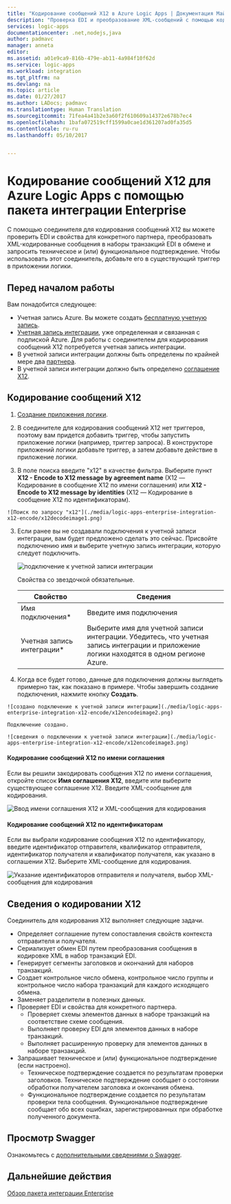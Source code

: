 ```yaml
---
title: "Кодирование сообщений X12 в Azure Logic Apps | Документация Майкрософт"
description: "Проверка EDI и преобразование XML-сообщений с помощью кодировщика сообщений X12 в пакете интеграции Enterprise для Azure Logic Apps"
services: logic-apps
documentationcenter: .net,nodejs,java
author: padmavc
manager: anneta
editor: 
ms.assetid: a01e9ca9-816b-479e-ab11-4a984f10f62d
ms.service: logic-apps
ms.workload: integration
ms.tgt_pltfrm: na
ms.devlang: na
ms.topic: article
ms.date: 01/27/2017
ms.author: LADocs; padmavc
ms.translationtype: Human Translation
ms.sourcegitcommit: 71fea4a41b2e3a60f2f610609a14372e678b7ec4
ms.openlocfilehash: 1bafa072519cff1599a0cae1d361207ad0fa35d5
ms.contentlocale: ru-ru
ms.lasthandoff: 05/10/2017


---
```

# <a name="encode-x12-messages-for-azure-logic-apps-with-the-enterprise-integration-pack"></a>Кодирование сообщений X12 для Azure Logic Apps с помощью пакета интеграции Enterprise

С помощью соединителя для кодирования сообщений X12 вы можете проверить EDI и свойства для конкретного партнера, преобразовать XML-кодированные сообщения в наборы транзакций EDI в обмене и запросить техническое и (или) функциональное подтверждение.
Чтобы использовать этот соединитель, добавьте его в существующий триггер в приложении логики.

## <a name="before-you-start"></a>Перед началом работы

Вам понадобится следующее:

* Учетная запись Azure. Вы можете создать [бесплатную учетную запись](https://azure.microsoft.com/free).
* [Учетная запись интеграции](logic-apps-enterprise-integration-create-integration-account.md), уже определенная и связанная с подпиской Azure. Для работы с соединителем для кодирования сообщений X12 потребуется учетная запись интеграции.
* В учетной записи интеграции должны быть определены по крайней мере два [партнера](logic-apps-enterprise-integration-partners.md).
* В учетной записи интеграции должно быть определено [соглашение X12](logic-apps-enterprise-integration-x12.md).

## <a name="encode-x12-messages"></a>Кодирование сообщений X12

1. [Создание приложения логики](logic-apps-create-a-logic-app.md).

2. В соединителе для кодирования сообщений X12 нет триггеров, поэтому вам придется добавить триггер, чтобы запустить приложение логики (например, триггер запроса). В конструкторе приложений логики добавьте триггер, а затем добавьте действие в приложение логики.

3.    В поле поиска введите "x12" в качестве фильтра. Выберите пункт **X12 - Encode to X12 message by agreement name** (X12 — Кодирование в сообщение X12 по имени соглашения) или **X12 - Encode to X12 message by identities** (X12 — Кодирование в сообщение X12 по идентификаторам).
   
    ![Поиск по запросу "x12"](./media/logic-apps-enterprise-integration-x12-encode/x12decodeimage1.png) 

3. Если ранее вы не создавали подключения к учетной записи интеграции, вам будет предложено сделать это сейчас. Присвойте подключению имя и выберите учетную запись интеграции, которую следует подключить. 
   
    ![подключение к учетной записи интеграции](./media/logic-apps-enterprise-integration-x12-encode/x12encodeimage1.png)

    Свойства со звездочкой обязательные.

    | Свойство | Сведения |
    | --- | --- |
    | Имя подключения* |Введите имя подключения |
    | Учетная запись интеграции* |Выберите имя для учетной записи интеграции. Убедитесь, что учетная запись интеграции и приложение логики находятся в одном регионе Azure. |

5.    Когда все будет готово, данные для подключения должны выглядеть примерно так, как показано в примере. Чтобы завершить создание подключения, нажмите кнопку **Создать**.

    ![создано подключение к учетной записи интеграции](./media/logic-apps-enterprise-integration-x12-encode/x12encodeimage2.png)

    Подключение создано.

    ![сведения о подключении к учетной записи интеграции](./media/logic-apps-enterprise-integration-x12-encode/x12encodeimage3.png) 

#### <a name="encode-x12-messages-by-agreement-name"></a>Кодирование сообщений X12 по имени соглашения

Если вы решили закодировать сообщения X12 по имени соглашения, откройте список **Имя соглашения X12**, введите или выберите существующее соглашение X12. Введите XML-сообщение для кодирования.

![Ввод имени соглашения X12 и XML-сообщения для кодирования](./media/logic-apps-enterprise-integration-x12-encode/x12encodeimage4.png)

#### <a name="encode-x12-messages-by-identities"></a>Кодирование сообщений X12 по идентификаторам

Если вы выбрали кодирование сообщения X12 по идентификатору, введите идентификатор отправителя, квалификатор отправителя, идентификатор получателя и квалификатор получателя, как указано в соглашении X12. Выберите XML-сообщение для кодирования.
   
![Указание идентификаторов отправителя и получателя, выбор XML-сообщения для кодирования](./media/logic-apps-enterprise-integration-x12-encode/x12encodeimage5.png) 

## <a name="x12-encode-details"></a>Сведения о кодировании X12

Соединитель для кодирования X12 выполняет следующие задачи.

* Определяет соглашение путем сопоставления свойств контекста отправителя и получателя.
* Сериализует обмен EDI путем преобразования сообщения в кодировке XML в набор транзакций EDI.
* Генерирует сегменты заголовков и окончаний для наборов транзакций.
* Создает контрольное число обмена, контрольное число группы и контрольное число набора транзакций для каждого исходящего обмена.
* Заменяет разделители в полезных данных.
* Проверяет EDI и свойства для конкретного партнера.
  * Проверяет схемы элементов данных в наборе транзакций на соответствие схеме сообщения.
  * Выполняет проверку EDI для элементов данных в наборе транзакций.
  * Выполняет расширенную проверку для элементов данных в наборе транзакций.
* Запрашивает техническое и (или) функциональное подтверждение (если настроено).
  * Техническое подтверждение создается по результатам проверки заголовков. Техническое подтверждение сообщает о состоянии обработки получателем заголовка и окончания обмена.
  * Функциональное подтверждение создается по результатам проверки тела сообщения. Функциональное подтверждение сообщает обо всех ошибках, зарегистрированных при обработке полученного документа.

## <a name="view-the-swagger"></a>Просмотр Swagger
Ознакомьтесь с [дополнительными сведениями о Swagger](/connectors/x12/). 

## <a name="next-steps"></a>Дальнейшие действия
[Обзор пакета интеграции Enterprise](logic-apps-enterprise-integration-overview.md "Обзор пакета интеграции Enterprise") 


